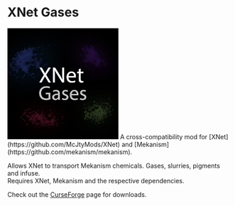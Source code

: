 # XNet Gases
<img src="src/main/resources/xnetgases.png" width="250px" height="250px">
A cross-compatibility mod for [XNet](https://github.com/McJtyMods/XNet) and [Mekanism](https://github.com/mekanism/mekanism).

Allows XNet to transport Mekanism chemicals. Gases, slurries, pigments and infuse.  
Requires XNet, Mekanism and the respective dependencies.

Check out the [CurseForge](https://www.curseforge.com/minecraft/mc-mods/xnet-gases) page for downloads.
